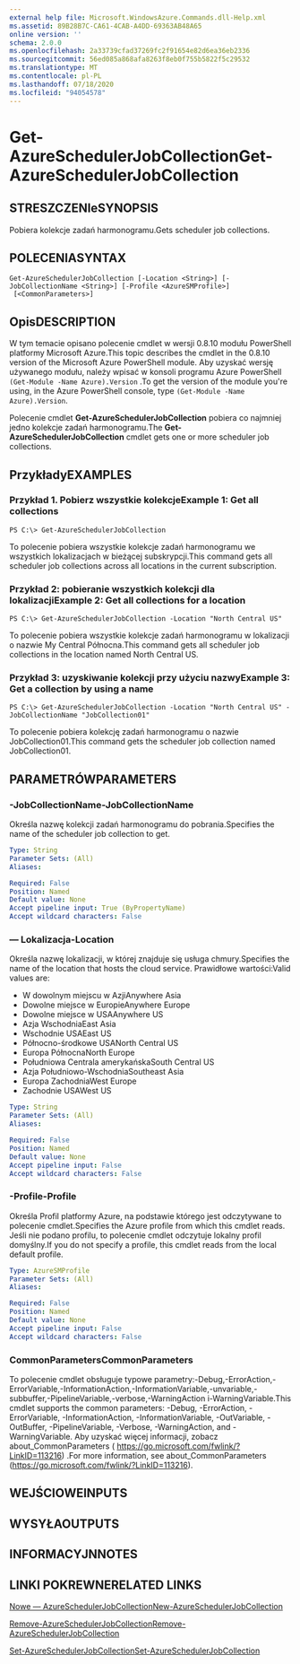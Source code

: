 ```yaml
---
external help file: Microsoft.WindowsAzure.Commands.dll-Help.xml
ms.assetid: 89B28B7C-CA61-4CAB-A4DD-69363AB48A65
online version: ''
schema: 2.0.0
ms.openlocfilehash: 2a33739cfad37269fc2f91654e82d6ea36eb2336
ms.sourcegitcommit: 56ed085a868afa8263f8eb0f755b5822f5c29532
ms.translationtype: MT
ms.contentlocale: pl-PL
ms.lasthandoff: 07/18/2020
ms.locfileid: "94054578"
---
```

# <span data-ttu-id="98fd3-101">Get-AzureSchedulerJobCollection</span><span class="sxs-lookup"><span data-stu-id="98fd3-101">Get-AzureSchedulerJobCollection</span></span>

## <span data-ttu-id="98fd3-102">STRESZCZENIe</span><span class="sxs-lookup"><span data-stu-id="98fd3-102">SYNOPSIS</span></span>
<span data-ttu-id="98fd3-103">Pobiera kolekcje zadań harmonogramu.</span><span class="sxs-lookup"><span data-stu-id="98fd3-103">Gets scheduler job collections.</span></span>

## <span data-ttu-id="98fd3-104">POLECENIA</span><span class="sxs-lookup"><span data-stu-id="98fd3-104">SYNTAX</span></span>

```
Get-AzureSchedulerJobCollection [-Location <String>] [-JobCollectionName <String>] [-Profile <AzureSMProfile>]
 [<CommonParameters>]
```

## <span data-ttu-id="98fd3-105">Opis</span><span class="sxs-lookup"><span data-stu-id="98fd3-105">DESCRIPTION</span></span>
<span data-ttu-id="98fd3-106">W tym temacie opisano polecenie cmdlet w wersji 0.8.10 modułu PowerShell platformy Microsoft Azure.</span><span class="sxs-lookup"><span data-stu-id="98fd3-106">This topic describes the cmdlet in the 0.8.10 version of the Microsoft Azure PowerShell module.</span></span>
<span data-ttu-id="98fd3-107">Aby uzyskać wersję używanego modułu, należy wpisać w konsoli programu Azure PowerShell `(Get-Module -Name Azure).Version` .</span><span class="sxs-lookup"><span data-stu-id="98fd3-107">To get the version of the module you're using, in the Azure PowerShell console, type `(Get-Module -Name Azure).Version`.</span></span>

<span data-ttu-id="98fd3-108">Polecenie cmdlet **Get-AzureSchedulerJobCollection** pobiera co najmniej jedno kolekcje zadań harmonogramu.</span><span class="sxs-lookup"><span data-stu-id="98fd3-108">The **Get-AzureSchedulerJobCollection** cmdlet gets one or more scheduler job collections.</span></span>

## <span data-ttu-id="98fd3-109">Przykłady</span><span class="sxs-lookup"><span data-stu-id="98fd3-109">EXAMPLES</span></span>

### <span data-ttu-id="98fd3-110">Przykład 1. Pobierz wszystkie kolekcje</span><span class="sxs-lookup"><span data-stu-id="98fd3-110">Example 1: Get all collections</span></span>
```
PS C:\> Get-AzureSchedulerJobCollection
```

<span data-ttu-id="98fd3-111">To polecenie pobiera wszystkie kolekcje zadań harmonogramu we wszystkich lokalizacjach w bieżącej subskrypcji.</span><span class="sxs-lookup"><span data-stu-id="98fd3-111">This command gets all scheduler job collections across all locations in the current subscription.</span></span>

### <span data-ttu-id="98fd3-112">Przykład 2: pobieranie wszystkich kolekcji dla lokalizacji</span><span class="sxs-lookup"><span data-stu-id="98fd3-112">Example 2: Get all collections for a location</span></span>
```
PS C:\> Get-AzureSchedulerJobCollection -Location "North Central US"
```

<span data-ttu-id="98fd3-113">To polecenie pobiera wszystkie kolekcje zadań harmonogramu w lokalizacji o nazwie My Central Północna.</span><span class="sxs-lookup"><span data-stu-id="98fd3-113">This command gets all scheduler job collections in the location named North Central US.</span></span>

### <span data-ttu-id="98fd3-114">Przykład 3: uzyskiwanie kolekcji przy użyciu nazwy</span><span class="sxs-lookup"><span data-stu-id="98fd3-114">Example 3: Get a collection by using a name</span></span>
```
PS C:\> Get-AzureSchedulerJobCollection -Location "North Central US" -JobCollectionName "JobCollection01"
```

<span data-ttu-id="98fd3-115">To polecenie pobiera kolekcję zadań harmonogramu o nazwie JobCollection01.</span><span class="sxs-lookup"><span data-stu-id="98fd3-115">This command gets the scheduler job collection named JobCollection01.</span></span>

## <span data-ttu-id="98fd3-116">PARAMETRÓW</span><span class="sxs-lookup"><span data-stu-id="98fd3-116">PARAMETERS</span></span>

### <span data-ttu-id="98fd3-117">-JobCollectionName</span><span class="sxs-lookup"><span data-stu-id="98fd3-117">-JobCollectionName</span></span>
<span data-ttu-id="98fd3-118">Określa nazwę kolekcji zadań harmonogramu do pobrania.</span><span class="sxs-lookup"><span data-stu-id="98fd3-118">Specifies the name of the scheduler job collection to get.</span></span>

```yaml
Type: String
Parameter Sets: (All)
Aliases: 

Required: False
Position: Named
Default value: None
Accept pipeline input: True (ByPropertyName)
Accept wildcard characters: False
```

### <span data-ttu-id="98fd3-119">— Lokalizacja</span><span class="sxs-lookup"><span data-stu-id="98fd3-119">-Location</span></span>
<span data-ttu-id="98fd3-120">Określa nazwę lokalizacji, w której znajduje się usługa chmury.</span><span class="sxs-lookup"><span data-stu-id="98fd3-120">Specifies the name of the location that hosts the cloud service.</span></span>
<span data-ttu-id="98fd3-121">Prawidłowe wartości:</span><span class="sxs-lookup"><span data-stu-id="98fd3-121">Valid values are:</span></span> 

- <span data-ttu-id="98fd3-122">W dowolnym miejscu w Azji</span><span class="sxs-lookup"><span data-stu-id="98fd3-122">Anywhere Asia</span></span>
- <span data-ttu-id="98fd3-123">Dowolne miejsce w Europie</span><span class="sxs-lookup"><span data-stu-id="98fd3-123">Anywhere Europe</span></span>
- <span data-ttu-id="98fd3-124">Dowolne miejsce w USA</span><span class="sxs-lookup"><span data-stu-id="98fd3-124">Anywhere US</span></span>
- <span data-ttu-id="98fd3-125">Azja Wschodnia</span><span class="sxs-lookup"><span data-stu-id="98fd3-125">East Asia</span></span>
- <span data-ttu-id="98fd3-126">Wschodnie USA</span><span class="sxs-lookup"><span data-stu-id="98fd3-126">East US</span></span>
- <span data-ttu-id="98fd3-127">Północno-środkowe USA</span><span class="sxs-lookup"><span data-stu-id="98fd3-127">North Central US</span></span>
- <span data-ttu-id="98fd3-128">Europa Północna</span><span class="sxs-lookup"><span data-stu-id="98fd3-128">North Europe</span></span>
- <span data-ttu-id="98fd3-129">Południowa Centrala amerykańska</span><span class="sxs-lookup"><span data-stu-id="98fd3-129">South Central US</span></span>
- <span data-ttu-id="98fd3-130">Azja Południowo-Wschodnia</span><span class="sxs-lookup"><span data-stu-id="98fd3-130">Southeast Asia</span></span>
- <span data-ttu-id="98fd3-131">Europa Zachodnia</span><span class="sxs-lookup"><span data-stu-id="98fd3-131">West Europe</span></span>
- <span data-ttu-id="98fd3-132">Zachodnie USA</span><span class="sxs-lookup"><span data-stu-id="98fd3-132">West US</span></span>

```yaml
Type: String
Parameter Sets: (All)
Aliases: 

Required: False
Position: Named
Default value: None
Accept pipeline input: False
Accept wildcard characters: False
```

### <span data-ttu-id="98fd3-133">-Profile</span><span class="sxs-lookup"><span data-stu-id="98fd3-133">-Profile</span></span>
<span data-ttu-id="98fd3-134">Określa Profil platformy Azure, na podstawie którego jest odczytywane to polecenie cmdlet.</span><span class="sxs-lookup"><span data-stu-id="98fd3-134">Specifies the Azure profile from which this cmdlet reads.</span></span>
<span data-ttu-id="98fd3-135">Jeśli nie podano profilu, to polecenie cmdlet odczytuje lokalny profil domyślny.</span><span class="sxs-lookup"><span data-stu-id="98fd3-135">If you do not specify a profile, this cmdlet reads from the local default profile.</span></span>

```yaml
Type: AzureSMProfile
Parameter Sets: (All)
Aliases: 

Required: False
Position: Named
Default value: None
Accept pipeline input: False
Accept wildcard characters: False
```

### <span data-ttu-id="98fd3-136">CommonParameters</span><span class="sxs-lookup"><span data-stu-id="98fd3-136">CommonParameters</span></span>
<span data-ttu-id="98fd3-137">To polecenie cmdlet obsługuje typowe parametry:-Debug,-ErrorAction,-ErrorVariable,-InformationAction,-InformationVariable,-unvariable,-subbuffer,-PipelineVariable,-verbose,-WarningAction i-WarningVariable.</span><span class="sxs-lookup"><span data-stu-id="98fd3-137">This cmdlet supports the common parameters: -Debug, -ErrorAction, -ErrorVariable, -InformationAction, -InformationVariable, -OutVariable, -OutBuffer, -PipelineVariable, -Verbose, -WarningAction, and -WarningVariable.</span></span> <span data-ttu-id="98fd3-138">Aby uzyskać więcej informacji, zobacz about_CommonParameters ( https://go.microsoft.com/fwlink/?LinkID=113216) .</span><span class="sxs-lookup"><span data-stu-id="98fd3-138">For more information, see about_CommonParameters (https://go.microsoft.com/fwlink/?LinkID=113216).</span></span>

## <span data-ttu-id="98fd3-139">WEJŚCIOWE</span><span class="sxs-lookup"><span data-stu-id="98fd3-139">INPUTS</span></span>

## <span data-ttu-id="98fd3-140">WYSYŁA</span><span class="sxs-lookup"><span data-stu-id="98fd3-140">OUTPUTS</span></span>

## <span data-ttu-id="98fd3-141">INFORMACYJN</span><span class="sxs-lookup"><span data-stu-id="98fd3-141">NOTES</span></span>

## <span data-ttu-id="98fd3-142">LINKI POKREWNE</span><span class="sxs-lookup"><span data-stu-id="98fd3-142">RELATED LINKS</span></span>

[<span data-ttu-id="98fd3-143">Nowe — AzureSchedulerJobCollection</span><span class="sxs-lookup"><span data-stu-id="98fd3-143">New-AzureSchedulerJobCollection</span></span>](./New-AzureSchedulerJobCollection.md)

[<span data-ttu-id="98fd3-144">Remove-AzureSchedulerJobCollection</span><span class="sxs-lookup"><span data-stu-id="98fd3-144">Remove-AzureSchedulerJobCollection</span></span>](./Remove-AzureSchedulerJobCollection.md)

[<span data-ttu-id="98fd3-145">Set-AzureSchedulerJobCollection</span><span class="sxs-lookup"><span data-stu-id="98fd3-145">Set-AzureSchedulerJobCollection</span></span>](./Set-AzureSchedulerJobCollection.md)


